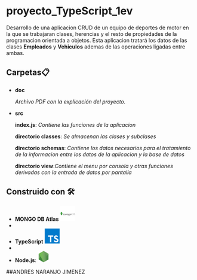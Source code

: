 # proyecto_TypeScript_1ev

Desarrollo de una aplicacion CRUD de un equipo de deportes de motor en la que se trabajaran clases, herencias y el resto de propiedades de la programacion orientada 
a objetos. Esta aplicacion tratará los datos de las clases **Empleados** y **Vehiculos** ademas de las operaciones ligadas entre ambas.

## Carpetas📋

* **doc**

    _Archivo PDF con la explicación del proyecto._ 


* **src**

    **index.js**: _Contiene las funciones de la aplicacion_
    
    **directorio classes**: _Se almacenan las clases y subclases_
    
    **directorio schemas**: _Contiene los datos necesarios para el tratamiento de la informacion entre los datos de la aplicacion y la base de datos_
    
    **directorio view**:_Contiene el menu por consola y otras funciones derivadas con la entrada de datos por pantalla_
    

## Construido con 🛠️

* **MONGO DB Atlas**     <code><img height="40" src="https://raw.githubusercontent.com/github/explore/80688e429a7d4ef2fca1e82350fe8e3517d3494d/topics/mongodb/mongodb.png"></code>
* 
* **TypeScript**     <code><img height="40" src="https://raw.githubusercontent.com/github/explore/80688e429a7d4ef2fca1e82350fe8e3517d3494d/topics/typescript/typescript.png"></code>
* 
* **Node.js**:       <code><img height="30" src="https://raw.githubusercontent.com/github/explore/80688e429a7d4ef2fca1e82350fe8e3517d3494d/topics/nodejs/nodejs.png"></code>



##ANDRES NARANJO JIMENEZ
